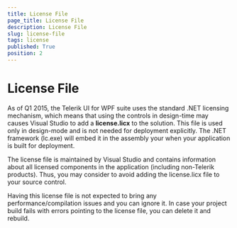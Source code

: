 ```yaml
---
title: License File
page_title: License File
description: License File
slug: license-file
tags: license
published: True
position: 2
---
```


# License File
 

As of Q1 2015, the Telerik UI for WPF suite uses the standard .NET licensing mechanism, which means that using the controls in design-time may causes Visual Studio to add a __license.licx__ to the solution. This file is used only in design-mode and is not needed for deployment explicitly. The .NET framework (lc.exe) will embed it in the assembly your when your application is built for deployment.

The license file is maintained by Visual Studio and contains information about all licensed components in the application (including non-Telerik products). Thus, you may consider to avoid adding the license.licx file to your source control.

Having this license file is not expected to bring any performance/compilation issues and you can ignore it. In case your project build fails with errors pointing to the license file, you can delete it and rebuild.